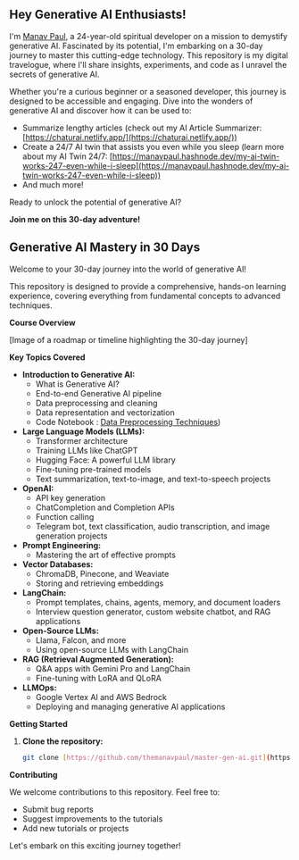 ## Hey Generative AI Enthusiasts! 

I'm [Manav Paul](https://linktr.ee/themanavpaul), a 24-year-old spiritual developer on a mission to demystify generative AI. Fascinated by its potential, I'm embarking on a 30-day journey to master this cutting-edge technology. This repository is my digital travelogue, where I'll share insights, experiments, and code as I unravel the secrets of generative AI.

Whether you're a curious beginner or a seasoned developer, this journey is designed to be accessible and engaging. Dive into the wonders of generative AI and discover how it can be used to:

* Summarize lengthy articles (check out my AI Article Summarizer: [https://chaturai.netlify.app/](https://chaturai.netlify.app/))
* Create a 24/7 AI twin that assists you even while you sleep (learn more about my AI Twin 24/7: [https://manavpaul.hashnode.dev/my-ai-twin-works-247-even-while-i-sleep](https://manavpaul.hashnode.dev/my-ai-twin-works-247-even-while-i-sleep))
* And much more!

Ready to unlock the potential of generative AI?

**Join me on this 30-day adventure!**


## Generative AI Mastery in 30 Days

Welcome to your 30-day journey into the world of generative AI!

This repository is designed to provide a comprehensive, hands-on learning experience, covering everything from fundamental concepts to advanced techniques.

**Course Overview**

[Image of a roadmap or timeline highlighting the 30-day journey]

**Key Topics Covered**

* **Introduction to Generative AI:**
    * What is Generative AI?
    * End-to-end Generative AI pipeline
    * Data preprocessing and cleaning
    * Data representation and vectorization
    * Code Notebook : [Data Preprocessing Techniques](https://chaturai.netlify.app/))
* **Large Language Models (LLMs):**
    * Transformer architecture
    * Training LLMs like ChatGPT
    * Hugging Face: A powerful LLM library
    * Fine-tuning pre-trained models
    * Text summarization, text-to-image, and text-to-speech projects
* **OpenAI:**
    * API key generation
    * ChatCompletion and Completion APIs
    * Function calling
    * Telegram bot, text classification, audio transcription, and image generation projects
* **Prompt Engineering:**
    * Mastering the art of effective prompts
* **Vector Databases:**
    * ChromaDB, Pinecone, and Weaviate
    * Storing and retrieving embeddings
* **LangChain:**
    * Prompt templates, chains, agents, memory, and document loaders
    * Interview question generator, custom website chatbot, and RAG applications
* **Open-Source LLMs:**
    * Llama, Falcon, and more
    * Using open-source LLMs with LangChain
* **RAG (Retrieval Augmented Generation):**
    * Q&A apps with Gemini Pro and LangChain
    * Fine-tuning with LoRA and QLoRA
* **LLMOps:**
    * Google Vertex AI and AWS Bedrock
    * Deploying and managing generative AI applications

**Getting Started**

1. **Clone the repository:**

   ```bash
   git clone [https://github.com/themanavpaul/master-gen-ai.git](https://github.com/your-username/master-gen-ai.git)

**Contributing**

We welcome contributions to this repository. Feel free to:

- Submit bug reports
- Suggest improvements to the tutorials
- Add new tutorials or projects

Let's embark on this exciting journey together!
